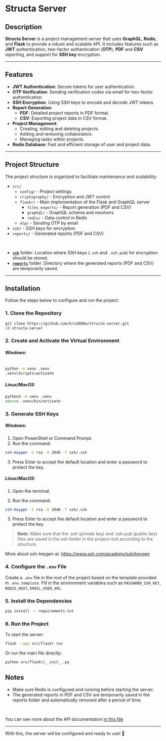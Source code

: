 # Structa Server

## Description

**Structa Server** is a project management server that uses **GraphQL**, **Redis**, and **Flask** to provide a robust and scalable API. It includes features such as **JWT** authentication, two-factor authentication (**OTP**), **PDF** and **CSV** reporting, and support for **SSH key** encryption.

---

## Features

- **JWT Authentication**: Secure tokens for user authentication.
- **OTP Verification**: Sending verification codes via email for two-factor authentication.
- **SSH Encryption**: Using SSH keys to encode and decode JWT tokens.
- **Report Generation**:
  - **PDF**: Detailed project reports in PDF format.
  - **CSV**: Exporting project data in CSV format.
- **Project Management**:
  - Creating, editing and deleting projects.
  - Adding and removing collaborators.
  - Managing tasks within projects.
- **Redis Database**: Fast and efficient storage of user and project data.

---

## Project Structure

The project structure is organized to facilitate maintenance and scalability:

- `src/`
  - `config/` - Project settings
  - `criptography/` - Encryption and JWT control
  - `flaskr/` - Main implementation of the Flask and GraphQL server
    - `files_exports/` - Report generation (PDF and CSV)
    - `graphql/` - GraphQL schema and resolvers
    - `redis/` - Data control in Redis
  - `otp/` - Sending OTP by email
- `ssh/` - SSH keys for encryption
- `reports/` - Generated reports (PDF and CSV)

<br>

- **[`ssh`](ssh)** folder: Location where SSH keys (`.ssh` and `.ssh.pub`) for encryption should be stored.
- **[`reports`](reports)** folder: Directory where the generated reports (PDF and CSV) are temporarily saved.

---

## Installation

Follow the steps below to configure and run the project:

### 1. Clone the Repository

```bash
git clone https://github.com/Grs2080w/structa-server.git
cd structa-server
```

### 2. Create and Activate the Virtual Environment

##### Windows:

```bash

python -m venv .venv
.venv\Scripts\activate
```

##### Linux/MacOS:

```bash
python3 -m venv .venv
source .venv/bin/activate
```

### 3. Generate SSH Keys

##### Windows:

1. Open PowerShell or Command Prompt.
2. Run the command:

```bash
ssh-keygen -t rsa -b 2048 -f ssh/.ssh
```

3. Press Enter to accept the default location and enter a password to protect the key.

##### Linux/MacOS:

1. Open the terminal.

2. Run the command:

```bash
ssh-keygen -t rsa -b 2048 -f ssh/.ssh
```

3. Press Enter to accept the default location and enter a password to protect the key.

> **Note:** Make sure that the .ssh (private key) and .ssh.pub (public key) files are saved in the ssh folder in the project root according to the structure.

More about ssh-keygen at: https://www.ssh.com/academy/ssh/keygen

### 4. Configure the `.env` File

Create a `.env` file in the root of the project based on the template provided in `.env.template`. Fill in the environment variables such as `PASSWORD_SSH_KEY`, `REDIS_HOST`, `EMAIL_USER`, etc.

### 5. Install the Dependencies

```bash
pip install -r requirements.txt

```

### 6. Run the Project

To start the server:

```bash
flask --app src/flaskr run
```

Or run the main file directly:

```bash
python src/flaskr/__init__.py
```

## Notes

- Make sure Redis is configured and running before starting the server.
- The generated reports in PDF and CSV are temporarily saved in the reports folder and automatically removed after a period of time.

<br>

You can see more about the API documentation [in this file](API_Documentation.md)

---

With this, the server will be configured and ready to use! 🎉
